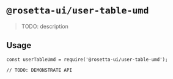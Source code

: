 # `@rosetta-ui/user-table-umd`

> TODO: description

## Usage

```
const userTableUmd = require('@rosetta-ui/user-table-umd');

// TODO: DEMONSTRATE API
```
